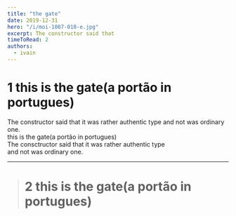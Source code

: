 ```yaml
---
title: "the gate"
date: 2019-12-31
hero: "/i/moi-1007-010-e.jpg"
excerpt: The constructor said that
timeToRead: 2
authors:
  - ivain
---
```


# 1 this is the gate(a portão in portugues)
The constructor said  that it was rather  authentic type and not was ordinary one.  
this is the gate(a portão in portugues)  
The consctructor said that it was rather authentic type    
  and not was ordinary one.

* * *
> # 2 this is the gate(a portão in portugues)